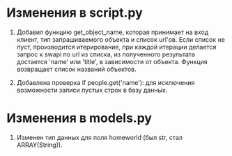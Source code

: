 # Изменения в script.py

1. Добавил функцию get_object_name, которая принимает на вход клиент, тип запрашиваемого объекта и список url'ов. Если список не пуст, производится итерирование, при каждой итерации делается запрос к swapi по url из списка, из полученного результата достается 'name' или 'title', в зависимости от объекта. Функция возвращает список названий объектов.

2. Добавлена проверка if people.get('name'): для исключения возможности записи пустых строк в базу данных.

# Изменения в models.py

1. Изменен тип данных для поля homeworld (был str,  стал ARRAY(String)).